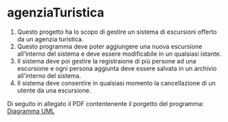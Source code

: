 # agenziaTuristica
1. Questo progetto ha lo scopo di gestire un sistema di escursioni offerto da un agenzia turistica.
2. Questo programma deve poter aggiungere una nuova escursione all'interno del sistema e deve essere modificabile in un qualsiasi istante.
3. Il sistema deve poi gestire la registraione di più persone ad una escursione e ogni persona aggiunta deve essere salvata in un archivio all'interno del sistema.
4. Il sistema deve consentire in qualsiasi momento la cancellazione di un utente da una escursione.

Di seguito in allegato il PDF contentenente il porgetto del programma:
<a href="https://drive.google.com/file/d/140uGtqJMgykoPXa-Xt0RakQdjNEw0FEm/view?usp=sharing" target="_blank">Diagramma UML</a>
